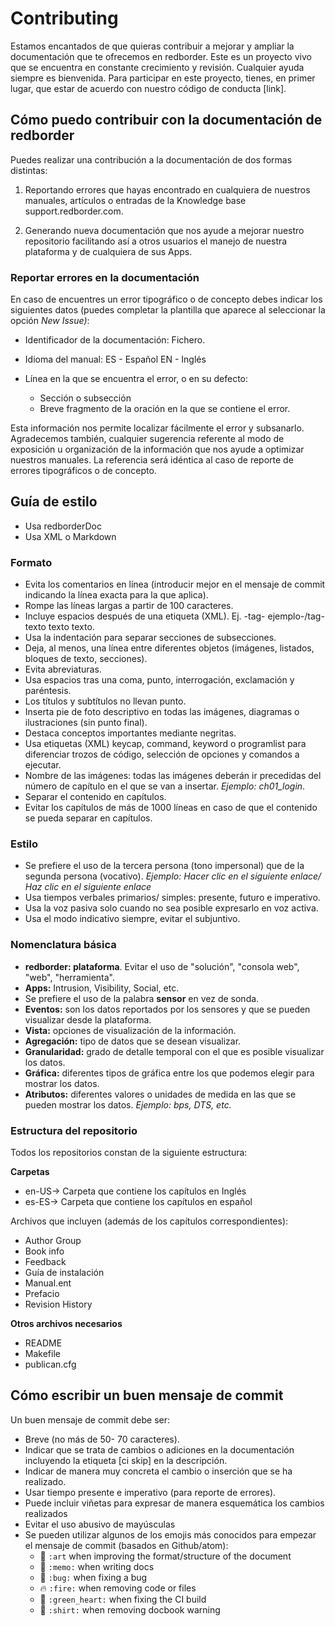 # Contributing

Estamos encantados de que quieras contribuir a mejorar y ampliar
la documentación que te ofrecemos en redborder.
Este es un proyecto vivo que se encuentra en constante crecimiento y revisión.
Cualquier ayuda siempre es bienvenida.
Para participar en este proyecto, tienes, en primer lugar, que  estar de acuerdo
con nuestro código de conducta [link].


## Cómo puedo contribuir con la documentación de redborder

Puedes realizar una contribución a la documentación de dos formas distintas:

1) Reportando errores que hayas encontrado en cualquiera de nuestros manuales,
artículos o entradas de la Knowledge base support.redborder.com.

2) Generando nueva documentación que nos ayude a mejorar nuestro repositorio
facilitando así a otros usuarios el manejo de nuestra plataforma y de cualquiera
de sus Apps.

### Reportar errores en la documentación

En caso de encuentres un error tipográfico o de concepto debes indicar los siguientes datos (puedes completar la plantilla que aparece al seleccionar la opción *New Issue)*:

- Identificador de la documentación: Fichero.
- Idioma del manual:
	ES - Español
	EN - Inglés

- Línea en la que se encuentra el error, o en su defecto:
	- Sección o subsección
	- Breve fragmento de la oración en la que se contiene el error.

Esta información nos permite localizar fácilmente el error y subsanarlo.
Agradecemos también, cualquier sugerencia referente al modo de exposición u organización
de la información que nos ayude a optimizar nuestros manuales. La referencia será idéntica
al caso de reporte de errores tipográficos o de concepto.


## Guía de estilo

+ Usa redborderDoc
+ Usa XML o Markdown

### Formato

+ Evita los comentarios en línea (introducir mejor en el mensaje de commit indicando la línea exacta para la que aplica).
+  Rompe las líneas largas a partir de 100 caracteres.
+ Incluye espacios después de una etiqueta (XML). Ej.  -tag- ejemplo-/tag- texto texto texto.
+  Usa la indentación para separar secciones de subsecciones.
+  Deja, al menos, una línea entre diferentes objetos (imágenes, listados, bloques de texto, secciones).
+  Evita abreviaturas.
+  Usa espacios tras una coma, punto, interrogación, exclamación y paréntesis.
+  Los títulos y subtítulos no llevan punto.
+  Inserta pie de foto descriptivo en todas las imágenes, diagramas o ilustraciones (sin punto final).
+  Destaca conceptos importantes mediante negritas.
+  Usa etiquetas (XML) keycap, command, keyword o programlist para diferenciar trozos de código, selección de opciones y comandos a ejecutar.
+  Nombre de las imágenes: todas las imágenes deberán ir precedidas del número de capítulo en el que se van a insertar.  *Ejemplo: ch01_login*.
+  Separar el contenido en capítulos.
+  Evitar los capítulos de más de 1000 líneas en caso de que el contenido se pueda separar en capítulos.

### Estilo
+ Se prefiere el uso de la tercera persona (tono impersonal) que de la segunda persona (vocativo).
*Ejemplo: Hacer clic en el siguiente enlace/ Haz clic en el siguiente enlace*
+ Usa tiempos verbales primarios/ simples: presente, futuro e imperativo.
+  Usa la voz pasiva solo cuando no sea posible expresarlo en voz activa.
+ Usa el modo indicativo siempre, evitar el subjuntivo.

### Nomenclatura básica
+ **redborder: plataforma**. Evitar el uso de "solución", "consola web", "web", "herramienta".
+  **Apps:** Intrusion, Visibility, Social, etc.
+  Se prefiere el uso de la palabra **sensor** en vez de sonda.
+  **Eventos:** son los datos reportados por los sensores y que se pueden visualizar desde la plataforma.
+  **Vista:** opciones de visualización de la información.
+  **Agregación:** tipo de datos que se desean visualizar.
+  **Granularidad:** grado de detalle temporal con el que es posible visualizar los datos.
+  **Gráfica:** diferentes tipos de gráfica entre los que podemos elegir para mostrar los datos.
+ **Atributos:** diferentes valores o unidades de medida en las que se pueden mostrar los datos. *Ejemplo: bps, DTS, etc.*

### Estructura del repositorio
Todos los repositorios constan de la siguiente estructura:

**Carpetas**

+ en-US-> Carpeta que contiene los capítulos en Inglés
+ es-ES-> Carpeta que contiene los capítulos en español

Archivos que incluyen (además de los capítulos correspondientes):
+ Author Group
+ Book info
+ Feedback
+ Guía de instalación
+ Manual.ent
+ Prefacio
+ Revision History

**Otros archivos necesarios**

+ README
+ Makefile
+ publican.cfg

## Cómo escribir un buen mensaje de commit
Un buen mensaje de commit debe ser:

+ Breve (no más de 50- 70 caracteres).
+ Indicar que se trata de cambios o adiciones en la documentación incluyendo la etiqueta [ci skip] en la descripción.
+ Indicar de manera muy concreta el cambio o inserción que se ha realizado.
+ Usar tiempo presente e imperativo (para reporte de errores).
+ Puede incluir viñetas para expresar de manera esquemática los cambios realizados
+ Evitar el uso abusivo de mayúsculas
+ Se pueden utilizar algunos de los emojis más conocidos para empezar el mensaje de commit (basados en Github/atom):
  * :art: `:art` when improving the format/structure of the document
  * :memo: `:memo:` when writing docs
  * :bug: `:bug:` when fixing a bug
  * :fire: `:fire:` when removing code or files
  * :green_heart: `:green_heart:` when fixing the CI build
  * :shirt: `:shirt:` when removing docbook warning


